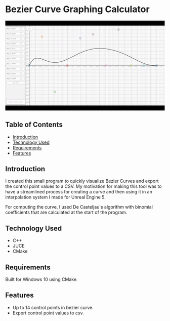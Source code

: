 # Bezier Curve Graphing Calculator
![](https://github.com/Kotuon/math_tool/blob/main/math_tool_gif.gif)

## Table of Contents
* [Introduction](#introduction)
* [Technology Used](#technology-used)
* [Requirements](#requirements)
* [Features](#features)

## Introduction

I created this small program to quickly visualize Bezier Curves and export the control point values to a CSV. My motivation for making this tool was to have a streamlined process for creating a curve and then using it in an interpolation system I made for Unreal Engine 5. 

For computing the curve, I used De Casteljau's algorithm with binomial coefficients that are calculated at the start of the program.

## Technology Used
* C++
* JUCE
* CMake

## Requirements
Built for Windows 10 using CMake.

## Features
* Up to 14 control points in bezier curve.
* Export control point values to csv.
